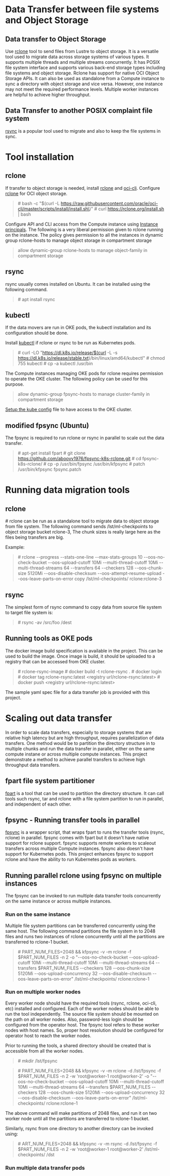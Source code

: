 # Data Transfer between file systems and Object Storage

 ## Data transfer to Object Storage
 
 Use [rclone](https://rclone.org/) tool to send files from Lustre to object storage. It is a versatile tool used to migrate data across storage systems of various types. It supports multiple threads and multiple streams concurrently. It has POSIX file system interface and supports various back-end storage types including file systems and object storage. Rclone has support for native OCI Object Storage APIs. It can also be used as standalone from a Compute instance to sync a directory with object storage and vice versa. However, one instance may not meet the required performance levels. Multiple worker instances are helpful to achieve higher throughput. 

 ## Data Transfer to another POSIX complaint file system

 [rsync](https://rsync.samba.org/documentation.html) is a popular tool used to migrate and also to keep the file systems in sync. 

# Tool installation 

## rclone

If transfer to object storage is needed, install [rclone](https://rclone.org/install/) and [oci-cli](https://docs.oracle.com/en-us/iaas/Content/API/SDKDocs/cliinstall.htm#InstallingCLI__linux_and_unix). Configure [rclone](https://docs.oracle.com/en/solutions/move-data-to-cloud-storage-using-rclone/configure-rclone-object-storage.html#GUID-CFC20E9F-0576-4CF2-97A6-C19D85081F2E) for OCI object storage.

> \# bash -c "\$\(curl -L https://raw.githubusercontent.com/oracle/oci-cli/master/scripts/install/install.sh\)"
> \# curl https://rclone.org/install.sh | bash

Configure API and CLI access from the Compute instance using [Instance principals](https://docs.oracle.com/en-us/iaas/Content/Identity/Tasks/callingservicesfrominstances.htm). The following is a very liberal permission given to rclone running on the instance. The policy gives permission to all the instances in dynamic group rclone-hosts to manage object storage in compartment storage

> allow dynamic-group rclone-hosts to manage object-family in compartment storage

## rsync
rsync usually comes installed on Ubuntu. It can be installed using the following command. 

> \# apt install rsync

## kubectl

If the data movers are run in OKE pods, the kubectl installation and its configuration should be done. 

Install [kubectl](https://kubernetes.io/docs/tasks/tools/install-kubectl-linux/#install-kubectl-binary-with-curl-on-linux) if rclone or rsync to be run as Kubernetes pods.

> \# curl -LO "https://dl.k8s.io/release/$(curl -L -s https://dl.k8s.io/release/stable.txt)/bin/linux/amd64/kubectl"
> \# chmod 755 kubectl
> \# cp -a kubectl /usr/bin

The Compute instances managing OKE pods for rclone requires permission to operate the OKE cluster. The following policy can be used for this purpose.  

> allow dynamic-group fpsync-hosts to manage cluster-family in compartment storage

[Setup the kube config](https://docs.oracle.com/en-us/iaas/Content/ContEng/Tasks/contengdownloadkubeconfigfile.htm#localdownload) file to have access to the OKE cluster.  

## modified fpsync (Ubuntu)

The fpsync is required to run rclone or rsync in parallel to scale out the data transfer.  

> \# apt-get install fpart
> \# git clone https://github.com/aboovv1976/fpsync-k8s-rclone.git
> \# cd fpsync-k8s-rclone/
> \# cp -p /usr/bin/fpsync /usr/bin/kfpsync
> \# patch /usr/bin/kfpsync fpsync.patch

# Running data migration tools
## rclone 

\# rclone can be run as a standalone tool to migrate data to object storage from file system. The following command sends /lst/ml-checkpoints to object storage bucket rclone-3, The chunk sizes is really large here as the files being transfers are big. 

Example: 
> \# rclone  --progress --stats-one-line --max-stats-groups 10   --oos-no-check-bucket --oos-upload-cutoff 10Mi --multi-thread-cutoff 10Mi --multi-thread-streams 64 --transfers 64 --checkers 128 --oos-chunk-size 5120Mi --oos-disable-checksum  --oos-attempt-resume-upload --oos-leave-parts-on-error copy /lst/ml-checkpoints/ rclone:rclone-3

## rsync

The simplest form of rsync command to copy data from source file system to target file system is:
> \# rsync -av /src/foo /dest

## Running tools as OKE pods 

The docker image build specification is available in the project. This can be used to build the image. Once image is build, it should be uploaded to a registry that can be accessed from OKE cluster. 

> \# rclone-rsync-image
> \#  docker build -t rclone-rsync . 
> \# docker login
> \# docker tag rclone-rsync:latest <registry url/rclone-rsync:latest>
> \# docker push <registry url/rclone-rsync:latest>

The sample yaml spec file for a data transfer job is provided with this project. 

# Scaling out data transfer

In order to scale data transfers, especially to storage systems that are relative high latency but are high throughput, requires parallelization of data transfers. One method would be to partition the directory structure in to multiple chunks and run the data transfer in parallel, either on the same compute instane or across multiple compute instances. This project demonstrate a method to achieve parallel transfers to achieve high throughput data transfers. 

 ## fpart file system partitioner

[fpart](http://www.fpart.org/#fpsync) is a tool that can be used to partition the directory structure. It can call tools such rsync, tar and rclone with a file system partition to run in parallel, and independent of each other. 

## fpsync - Running transfer tools in parallel

[fpsync](http://www.fpart.org/fpsync/) is a wrapper script, that wraps fpart to runs the transfer tools (rsync, rclone) in parallel. fpsync comes with fpart but it doesn't have native support for rclone support. fpsync supports remote workers to scaleout transfers across multiple Compute instances. fpsync also doesn't have support for Kubernetes pods. This project enhances fpsync to support rclone and have the ability to run Kubernetes pods as workers. 

## Running parallel rclone using fpsync on multiple instances

The fpsync can be invoked to run multiple data transfer tools concurrently on the same instance or across multiple instances.  

### Run on the same instance

Multiple file system partitions can be transferred concurrently using the same host. The following command partitions the file system in to 2048 files and runs two instances of rclone concurrently until all the partitions are transferred to rclone-1 bucket. 

> \# PART_NUM_FILES=2048 && kfpsync -v -m rclone -f \$PART_NUM_FILES -n 2 -o "--oos-no-check-bucket --oos-upload-cutoff 10Mi --multi-thread-cutoff 10Mi --multi-thread-streams 64 --transfers \$PART_NUM_FILES --checkers 128 --oos-chunk-size 5120Mi --oos-upload-concurrency 32 --oos-disable-checksum  --oos-leave-parts-on-error" /lst/ml-checkpoints/ rclone:rclone-1  
> 
### Run on multiple worker nodes

Every worker node should have the required tools (rsync, rclone, oci-cli, etc) installed and configured. Each of the worker nodes should be able to run the tool independently. The source file system should be mounted on the path on all worker nodes. Also, password-less login should be configured from the operator host. The fpsync tool refers to these worker nodes with host names. So, proper host resolution should be configured for operator host to reach the worker nodes. 

Prior to running the tools, a shared directory should be created that is accessible from all the worker nodes. 

> \# mkdir /lst/fpsync

> \# PART_NUM_FILES=2048 && kfpsync -v -m rclone -d /lst/fpsync  -f \$PART_NUM_FILES -n 2 -w 'root@worker-1 root@worker-2'  -o "--oos-no-check-bucket --oos-upload-cutoff 10Mi --multi-thread-cutoff 10Mi --multi-thread-streams 64 --transfers \$PART_NUM_FILES --checkers 128 --oos-chunk-size 5120Mi --oos-upload-concurrency 32 --oos-disable-checksum  --oos-leave-parts-on-error" /lst/ml-checkpoints/ rclone:rclone-1  

The above command will make partitions of 2048 files, and run it on two worker node until all the partitions are transferred to rclone-1 bucket. 

Similarly, rsync from one directory to another directory can be invoked using:

> \# ART_NUM_FILES=2048 && kfpsync -v -m rsync -d /lst/fpsync  -f \$PART_NUM_FILES -n 2 -w 'root@worker-1 root@worker-2' /lst/ml-checkpoints/ /dst

### Run multiple data transfer pods

